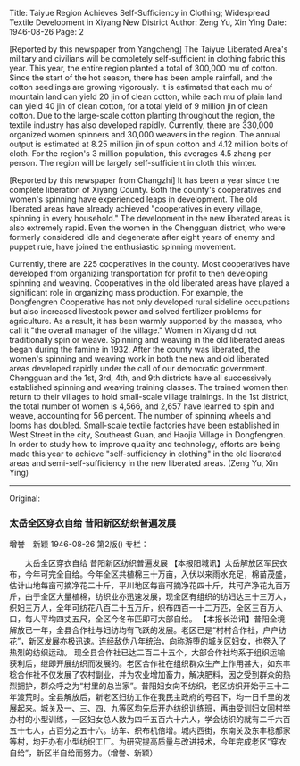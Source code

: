 Title: Taiyue Region Achieves Self-Sufficiency in Clothing; Widespread Textile Development in Xiyang New District
Author: Zeng Yu, Xin Ying
Date: 1946-08-26
Page: 2

[Reported by this newspaper from Yangcheng] The Taiyue Liberated Area's military and civilians will be completely self-sufficient in clothing fabric this year. This year, the entire region planted a total of 300,000 mu of cotton. Since the start of the hot season, there has been ample rainfall, and the cotton seedlings are growing vigorously. It is estimated that each mu of mountain land can yield 20 jin of clean cotton, while each mu of plain land can yield 40 jin of clean cotton, for a total yield of 9 million jin of clean cotton. Due to the large-scale cotton planting throughout the region, the textile industry has also developed rapidly. Currently, there are 330,000 organized women spinners and 30,000 weavers in the region. The annual output is estimated at 8.25 million jin of spun cotton and 4.12 million bolts of cloth. For the region's 3 million population, this averages 4.5 zhang per person. The region will be largely self-sufficient in cloth this winter.

[Reported by this newspaper from Changzhi] It has been a year since the complete liberation of Xiyang County. Both the county's cooperatives and women's spinning have experienced leaps in development. The old liberated areas have already achieved "cooperatives in every village, spinning in every household." The development in the new liberated areas is also extremely rapid. Even the women in the Chengguan district, who were formerly considered idle and degenerate after eight years of enemy and puppet rule, have joined the enthusiastic spinning movement.

Currently, there are 225 cooperatives in the county. Most cooperatives have developed from organizing transportation for profit to then developing spinning and weaving. Cooperatives in the old liberated areas have played a significant role in organizing mass production. For example, the Dongfengren Cooperative has not only developed rural sideline occupations but also increased livestock power and solved fertilizer problems for agriculture. As a result, it has been warmly supported by the masses, who call it "the overall manager of the village." Women in Xiyang did not traditionally spin or weave. Spinning and weaving in the old liberated areas began during the famine in 1932. After the county was liberated, the women's spinning and weaving work in both the new and old liberated areas developed rapidly under the call of our democratic government. Chengguan and the 1st, 3rd, 4th, and 9th districts have all successively established spinning and weaving training classes. The trained women then return to their villages to hold small-scale village trainings. In the 1st district, the total number of women is 4,566, and 2,657 have learned to spin and weave, accounting for 56 percent. The number of spinning wheels and looms has doubled. Small-scale textile factories have been established in West Street in the city, Southeast Guan, and Haojia Village in Dongfengren. In order to study how to improve quality and technology, efforts are being made this year to achieve "self-sufficiency in clothing" in the old liberated areas and semi-self-sufficiency in the new liberated areas.
(Zeng Yu, Xin Ying)



<hr /> 

Original: 


### 太岳全区穿衣自给  昔阳新区纺织普遍发展
增誉　新颖
1946-08-26
第2版()
专栏：

　　太岳全区穿衣自给
    昔阳新区纺织普遍发展
    【本报阳城讯】太岳解放区军民衣布，今年可完全自给。今年全区共植棉三十万亩，入伏以来雨水充足，棉苗茂盛，估计山地每亩可摘净花二十斤，平川地区每亩可摘净花四十斤，共可产净花九百万斤，由于全区大量植棉，纺织业亦迅速发展，现全区有组织的纺妇达三十三万人，织妇三万人，全年可纺花八百二十五万斤，织布四百一十二万匹，全区三百万人口，每人平均四丈五尺，全区今冬布匹即可大部自给。
    【本报长治讯】昔阳全境解放已一年，全县合作社与妇纺均有飞跃的发展。老区已是“村村合作社，户户纺花”，新区发展亦极迅速。连经敌伪八年统治，向称游堕的城关区妇女，也卷入了热烈的纺织运动。
    现全县合作社已达二百二十五个，大部合作社均系于组织运输获利后，继即开展纺织而发展的。老区合作社在组织群众生产上作用甚大，如东丰稔合作社不仅发展了农村副业，并为农业增加畜力，解决肥料，因之受到群众的热烈拥护，群众呼之为“村里的总当家”。昔阳妇女向不纺织，老区纺织开始于三十二年渡荒时。全县解放后，新老区妇纺工作在我民主政府的号召下，均一日千里的发展起来。城关及一、三、四、九等区均先后开办纺织训练班，再由受训妇女回村举办村的小型训练，一区妇女总人数为四千五百六十六人，学会纺织的就有二千六百五十七人，占百分之五十六。纺车、织布机倍增。城内西街，东南关及东丰稔郝家等村，均开办有小型纺织工厂。为研究提高质量与改进技术，今年完成老区“穿衣自给”，新区半自给而努力。（增誉、新颖）
